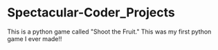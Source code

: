 # Spectacular-Coder_Projects

This is a python game called "Shoot the Fruit." 
This was my first python game I ever made!!

